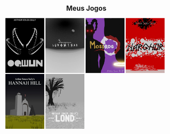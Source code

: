 
<div style="width:100%;" align="center">
  <div style="width:100%;">
    <h2>Meus Jogos</h2>
  </div>
  <div style="width:100%;" align="center">
    <div style=""display: flex; flex-wrap: wrap; justify-content: center; gap: 10px;width:99%;" align="left">
      <a href="https://arthursouzasally.itch.io/oqwun" target="_blank"><img src="poster_oqwun.webp" style="width:24%;"/></a>
      <a href="https://store.steampowered.com/app/3880310/Ludominar/" target="_blank"><img src="poster_ludominar.webp" style="width:24%;"/></a>
      <a href="https://arthursouzasally.itch.io/mosdrog" target="_blank"><img src="poster_mosdrog.webp" style="width:24%;"/></a>
      <a href="https://arthursouzasally.itch.io/narghor" target="_blank"><img src="poster_narghor.webp" style="width:24%"/></a>
      <a href="https://arthursouzasally.itch.io/hannah-hill" target="_blank"><img src="poster_hannah_hill.webp" style="width:24%"/></a>
      <a href="https://arthursouzasally.itch.io/lond" target="_blank"><img src="poster_lond.webp" style="width:24%"/></a>
    </div>
  </div>
</div>

<!-- Olá Mortais Sedentos por conteúdo --> 
<!-- audiovisual interativo! Sintam-se livres -->
<!-- para ver o catalogo de minhas criações e -->
<!-- consumir o que lhes for de maior agrado! -->

